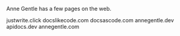 Anne Gentle has a few pages on the web.

justwrite.click
docslikecode.com
docsascode.com
annegentle.dev
apidocs.dev
annegentle.com
